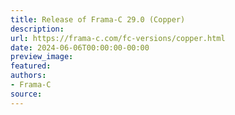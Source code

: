 ```yaml
---
title: Release of Frama-C 29.0 (Copper)
description:
url: https://frama-c.com/fc-versions/copper.html
date: 2024-06-06T00:00:00-00:00
preview_image:
featured:
authors:
- Frama-C
source:
---
```



